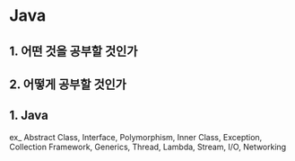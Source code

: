 # Java

## 1. 어떤 것을 공부할 것인가

## 2. 어떻게 공부할 것인가

## 1. Java
ex_ Abstract Class, Interface, Polymorphism, Inner Class, Exception, Collection Framework, Generics, Thread, Lambda, Stream, I/O, Networking